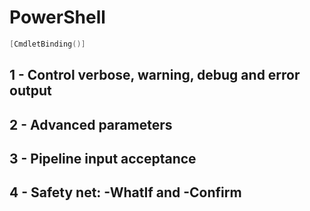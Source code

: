 # PowerShell

````powershell
[CmdletBinding()]
````

## 1 - Control verbose, warning, debug and error output

## 2 - Advanced parameters

## 3 - Pipeline input acceptance

## 4 - Safety net: -WhatIf and -Confirm
